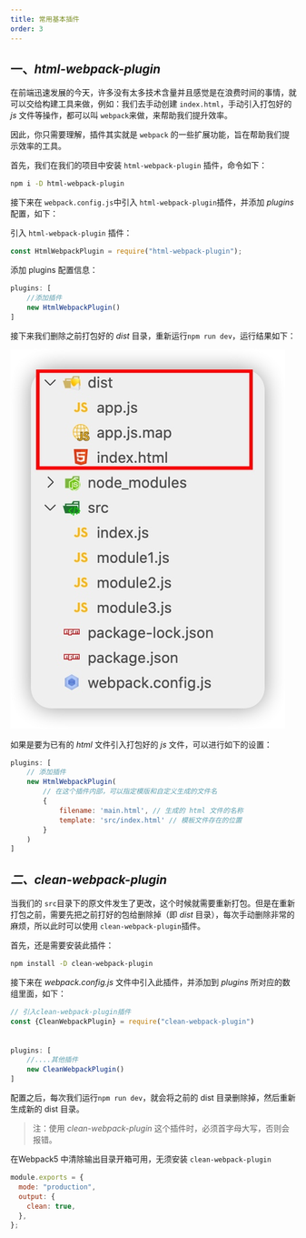 ```yaml
---
title: 常用基本插件
order: 3
---
```


## 一、*html-webpack-plugin*

在前端迅速发展的今天，许多没有太多技术含量并且感觉是在浪费时间的事情，就可以交给构建工具来做，例如：我们去手动创建 `index.html`，手动引入打包好的 *js* 文件等操作，都可以叫 `webpack`来做，来帮助我们提升效率。

因此，你只需要理解，插件其实就是 `webpack` 的一些扩展功能，旨在帮助我们提示效率的工具。

首先，我们在我们的项目中安装 `html-webpack-plugin` 插件，命令如下：
```sh
npm i -D html-webpack-plugin
```

接下来在 `webpack.config.js`中引入 `html-webpack-plugin`插件，并添加 *plugins* 配置，如下：

引入 `html-webpack-plugin` 插件：
```js
const HtmlWebpackPlugin = require("html-webpack-plugin");
```

添加 plugins 配置信息：
```js
plugins: [
    //添加插件
    new HtmlWebpackPlugin()
]
```

接下来我们删除之前打包好的 *dist* 目录，重新运行`npm run dev`，运行结果如下：

![](./images/16495747667518.jpg)



如果是要为已有的 *html* 文件引入打包好的 *js* 文件，可以进行如下的设置：

```js
plugins: [
    // 添加插件
    new HtmlWebpackPlugin(
        // 在这个插件内部，可以指定模版和自定义生成的文件名
        {
            filename: 'main.html', // 生成的 html 文件的名称
            template: 'src/index.html' // 模板文件存在的位置
        }
    )
]
```

## *二、clean-webpack-plugin*

当我们的 `src`目录下的原文件发生了更改，这个时候就需要重新打包。但是在重新打包之前，需要先把之前打好的包给删除掉（即 *dist* 目录），每次手动删除非常的麻烦，所以此时可以使用 `clean-webpack-plugin`插件。

首先，还是需要安装此插件：
```sh
npm install -D clean-webpack-plugin 
```

接下来在 *webpack.config.js* 文件中引入此插件，并添加到 *plugins* 所对应的数组里面，如下：

```js
// 引入clean-webpack-plugin插件
const {CleanWebpackPlugin} = require("clean-webpack-plugin")


plugins: [
    //....其他插件
    new CleanWebpackPlugin()
]
```

配置之后，每次我们运行`npm run dev`，就会将之前的 dist 目录删除掉，然后重新生成新的 dist 目录。

>注：使用 *clean-webpack-plugin* 这个插件时，必须首字母大写，否则会报错。

在Webpack5 中清除输出目录开箱可用，无须安装 `clean-webpack-plugin`

```js
module.exports = {
  mode: "production",
  output: {
    clean: true,
  },
};
```

